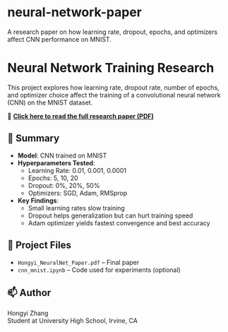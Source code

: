 # neural-network-paper
A research paper on how learning rate, dropout, epochs, and optimizers affect CNN performance on MNIST.
# Neural Network Training Research

This project explores how learning rate, dropout rate, number of epochs, and optimizer choice affect the training of a convolutional neural network (CNN) on the MNIST dataset.

📄 **[Click here to read the full research paper (PDF)](./Hongyi_NeuralNet_Paper.pdf)**

## 🧠 Summary

- **Model**: CNN trained on MNIST
- **Hyperparameters Tested**:
  - Learning Rate: 0.01, 0.001, 0.0001
  - Epochs: 5, 10, 20
  - Dropout: 0%, 20%, 50%
  - Optimizers: SGD, Adam, RMSprop
- **Key Findings**:
  - Small learning rates slow training
  - Dropout helps generalization but can hurt training speed
  - Adam optimizer yields fastest convergence and best accuracy

## 🔬 Project Files

- `Hongyi_NeuralNet_Paper.pdf` – Final paper
- `cnn_mnist.ipynb` – Code used for experiments (optional)

## 📫 Author

Hongyi Zhang  
Student at University High School, Irvine, CA  
